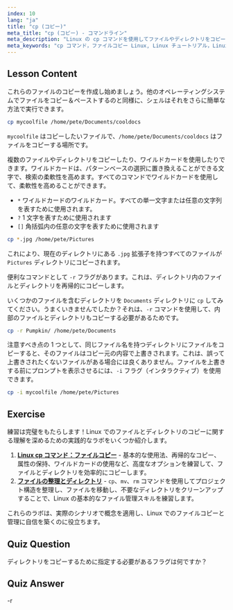 ```yaml
---
index: 10
lang: "ja"
title: "cp (コピー)"
meta_title: "cp (コピー) - コマンドライン"
meta_description: "Linux の cp コマンドを使用してファイルやディレクトリをコピーする方法を学びます。-r やワイルドカードなどのオプションを理解しましょう。今日から Linux の学習を始めましょう！"
meta_keywords: "cp コマンド，ファイルコピー Linux, Linux チュートリアル，Linux 初心者，cp -r, Linux ワイルドカード，Linux ガイド"
---
```


## Lesson Content

これらのファイルのコピーを作成し始めましょう。他のオペレーティングシステムでファイルをコピー＆ペーストするのと同様に、シェルはそれをさらに簡単な方法で実行できます。

```bash
cp mycoolfile /home/pete/Documents/cooldocs
```

`mycoolfile` はコピーしたいファイルで、`/home/pete/Documents/cooldocs` はファイルをコピーする場所です。

複数のファイルやディレクトリをコピーしたり、ワイルドカードを使用したりできます。ワイルドカードは、パターンベースの選択に置き換えることができる文字で、検索の柔軟性を高めます。すべてのコマンドでワイルドカードを使用して、柔軟性を高めることができます。

- `*` ワイルドカードのワイルドカード。すべての単一文字または任意の文字列を表すために使用されます。
- `?` 1 文字を表すために使用されます
- `[]` 角括弧内の任意の文字を表すために使用されます

```bash
cp *.jpg /home/pete/Pictures
```

これにより、現在のディレクトリにある `.jpg` 拡張子を持つすべてのファイルが `Pictures` ディレクトリにコピーされます。

便利なコマンドとして `-r` フラグがあります。これは、ディレクトリ内のファイルとディレクトリを再帰的にコピーします。

いくつかのファイルを含むディレクトリを `Documents` ディレクトリに `cp` してみてください。うまくいきませんでしたか？それは、`-r` コマンドを使用して、内部のファイルとディレクトリもコピーする必要があるためです。

```bash
cp -r Pumpkin/ /home/pete/Documents
```

注意すべき点の 1 つとして、同じファイル名を持つディレクトリにファイルをコピーすると、そのファイルはコピー元の内容で上書きされます。これは、誤って上書きされたくないファイルがある場合には良くありません。ファイルを上書きする前にプロンプトを表示させるには、`-i` フラグ（インタラクティブ）を使用できます。

```bash
cp -i mycoolfile /home/pete/Pictures
```

## Exercise

練習は完璧をもたらします！Linux でのファイルとディレクトリのコピーに関する理解を深めるための実践的なラボをいくつか紹介します。

1. **[Linux cp コマンド：ファイルコピー](https://labex.io/ja/labs/linux-linux-cp-command-file-copying-209744)** - 基本的な使用法、再帰的なコピー、属性の保持、ワイルドカードの使用など、高度なオプションを練習して、ファイルとディレクトリを効率的にコピーします。
2. **[ファイルの整理とディレクトリ](https://labex.io/ja/labs/linux-organizing-files-and-directories-387877)** - `cp`、`mv`、`rm` コマンドを使用してプロジェクト構造を整理し、ファイルを移動し、不要なディレクトリをクリーンアップすることで、Linux の基本的なファイル管理スキルを練習します。

これらのラボは、実際のシナリオで概念を適用し、Linux でのファイルコピーと管理に自信を築くのに役立ちます。

## Quiz Question

ディレクトリをコピーするために指定する必要があるフラグは何ですか？

## Quiz Answer

-r
